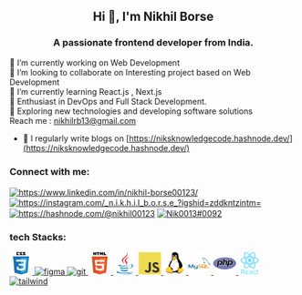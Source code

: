 
<h2 align="center">Hi 👋, I'm Nikhil Borse</h2>
<h3 align="center">A passionate frontend developer from India.</h3>


 🔭 I’m currently working on Web Development<br>👯 I’m looking to collaborate on Interesting project based on Web Development<br>🌱 I’m currently learning React.js , Next.js<br>
  🌱 Enthusiast in DevOps and Full Stack Development.<br> 🤔 Exploring new technologies and developing software solutions
  <br>Reach me : nikhilrb13@gmail.com
  - 📝 I regularly write blogs on [https://niksknowledgecode.hashnode.dev/](https://niksknowledgecode.hashnode.dev/)



<h3 align="left">Connect with me:</h3>
<p align="left">
<a href="https://linkedin.com/in/https://www.linkedin.com/in/nikhil-borse00123/" target="blank"><img align="center" src="https://raw.githubusercontent.com/rahuldkjain/github-profile-readme-generator/master/src/images/icons/Social/linked-in-alt.svg" alt="https://www.linkedin.com/in/nikhil-borse00123/" height="30" width="40" /></a>
<a href="https://instagram.com/https://instagram.com/_n.i.k.h.i.l_b.o.r.s.e_?igshid=zddkntzintm=" target="blank"><img align="center" src="https://raw.githubusercontent.com/rahuldkjain/github-profile-readme-generator/master/src/images/icons/Social/instagram.svg" alt="https://instagram.com/_n.i.k.h.i.l_b.o.r.s.e_?igshid=zddkntzintm=" height="30" width="40" /></a>
<a href="https://hashnode.com/https://hashnode.com/@nikhil00123" target="blank"><img align="center" src="https://raw.githubusercontent.com/rahuldkjain/github-profile-readme-generator/master/src/images/icons/Social/hashnode.svg" alt="https://hashnode.com/@nikhil00123" height="30" width="40" /></a>
<a href="https://discord.gg/Nik0013#0092" target="blank"><img align="center" src="https://raw.githubusercontent.com/rahuldkjain/github-profile-readme-generator/master/src/images/icons/Social/discord.svg" alt="Nik0013#0092" height="30" width="40" /></a>
</p>

<h3 align="left">tech Stacks:</h3>
<p align="left"> <a href="https://www.w3schools.com/css/" target="_blank" rel="noreferrer"> <img src="https://raw.githubusercontent.com/devicons/devicon/master/icons/css3/css3-original-wordmark.svg" alt="css3" width="40" height="40"/> </a> <a href="https://www.figma.com/" target="_blank" rel="noreferrer"> <img src="https://www.vectorlogo.zone/logos/figma/figma-icon.svg" alt="figma" width="40" height="40"/> </a> <a href="https://git-scm.com/" target="_blank" rel="noreferrer"> <img src="https://www.vectorlogo.zone/logos/git-scm/git-scm-icon.svg" alt="git" width="40" height="40"/> </a> <a href="https://www.w3.org/html/" target="_blank" rel="noreferrer"> <img src="https://raw.githubusercontent.com/devicons/devicon/master/icons/html5/html5-original-wordmark.svg" alt="html5" width="40" height="40"/> </a> <a href="https://www.java.com" target="_blank" rel="noreferrer"> <img src="https://raw.githubusercontent.com/devicons/devicon/master/icons/java/java-original.svg" alt="java" width="40" height="40"/> </a> <a href="https://developer.mozilla.org/en-US/docs/Web/JavaScript" target="_blank" rel="noreferrer"> <img src="https://raw.githubusercontent.com/devicons/devicon/master/icons/javascript/javascript-original.svg" alt="javascript" width="40" height="40"/> </a> <a href="https://www.linux.org/" target="_blank" rel="noreferrer"> <img src="https://raw.githubusercontent.com/devicons/devicon/master/icons/linux/linux-original.svg" alt="linux" width="40" height="40"/> </a> <a href="https://www.mysql.com/" target="_blank" rel="noreferrer"> <img src="https://raw.githubusercontent.com/devicons/devicon/master/icons/mysql/mysql-original-wordmark.svg" alt="mysql" width="40" height="40"/> </a> <a href="https://www.php.net" target="_blank" rel="noreferrer"> <img src="https://raw.githubusercontent.com/devicons/devicon/master/icons/php/php-original.svg" alt="php" width="40" height="40"/> </a> <a href="https://reactjs.org/" target="_blank" rel="noreferrer"> <img src="https://raw.githubusercontent.com/devicons/devicon/master/icons/react/react-original-wordmark.svg" alt="react" width="40" height="40"/> </a> <a href="https://tailwindcss.com/" target="_blank" rel="noreferrer"> <img src="https://www.vectorlogo.zone/logos/tailwindcss/tailwindcss-icon.svg" alt="tailwind" width="40" height="40"/> </a> </p>


<!-- Proudly created with GPRM ( https://gprm.itsvg.in ) -->
